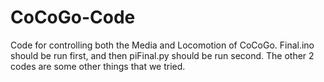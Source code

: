 # CoCoGo-Code
Code for controlling both the Media and Locomotion of CoCoGo. Final.ino should be run first, and then piFinal.py should be run second.
The other 2 codes are some other things that we tried.
